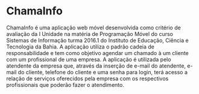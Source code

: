 # ChamaInfo
ChamaInfo é uma aplicação web móvel desenvolvida como critério de avaliação da I Unidade na matéria de Programação Móvel do  curso Sistemas de Informação  turma 2016.1 do Instituto de Educação, Ciência e Tecnologia da Bahia. A aplicação utiliza o padrão cadeia de responsabilidade e tem como objetivo agendar um chamado à um cliente com um  profissional de uma empresa. A aplicação é utilizada pelo atendente da empresa que, através da inserção de  e-mail do atendente, e-mail do cliente, telefone do cliente e uma senha para login, terá acesso a relação de serviços oferecidos pela empresa  com os respectivos profissionais que poderão fazer o atendimento.
